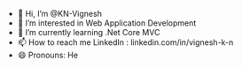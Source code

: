 - 👋 Hi, I’m @KN-Vignesh
- 👀 I’m interested in Web Application Development
- 🌱 I’m currently learning .Net Core MVC
- 📫 How to reach me LinkedIn : linkedin.com/in/vignesh-k-n
- 😄 Pronouns: He

<!---
KN-Vignesh/KN-Vignesh is a ✨ special ✨ repository because its `README.md` (this file) appears on your GitHub profile.
You can click the Preview link to take a look at your changes.
--->

